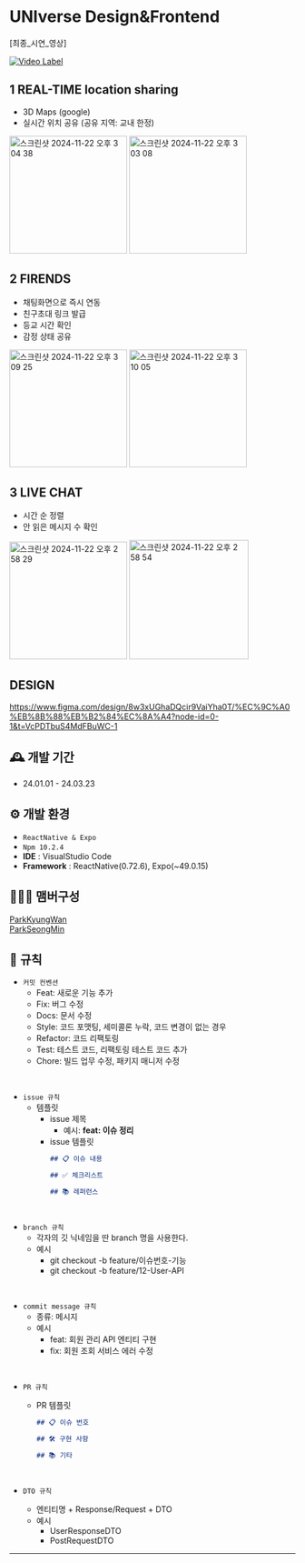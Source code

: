 # UNIverse Design&Frontend

[최종_시연_영상]

[![Video Label](http://img.youtube.com/vi/h1aiChP05vM/0.jpg)](https://youtu.be/h1aiChP05vM)

## 1 REAL-TIME location sharing
- 3D Maps (google)
- 실시간 위치 공유 (공유 지역: 교내 한정)
<img width="207" alt="스크린샷 2024-11-22 오후 3 04 38" src="https://github.com/user-attachments/assets/09c1759d-fa3b-4b28-9819-9911dbec4bc5">
<img width="207" alt="스크린샷 2024-11-22 오후 3 03 08" src="https://github.com/user-attachments/assets/1e013cc3-4fcd-46df-a63b-0ab89a22f2ba">



## 2 FIRENDS  
- 채팅화면으로 즉시 연동
- 친구초대 링크 발급
- 등교 시간 확인
- 감정 상태 공유
<img width="207" alt="스크린샷 2024-11-22 오후 3 09 25" src="https://github.com/user-attachments/assets/257d1890-d710-4a6d-9a5b-a13182a75795">
<img width="207" alt="스크린샷 2024-11-22 오후 3 10 05" src="https://github.com/user-attachments/assets/401828e3-e8af-4224-915d-5c6dbf207e4d">


## 3 LIVE CHAT
- 시간 순 정렬
- 안 읽은 메시지 수 확인
<img width="207" alt="스크린샷 2024-11-22 오후 2 58 29" src="https://github.com/user-attachments/assets/8db97389-286e-41ee-9f53-62a22c7f3e76">
<img width="210" alt="스크린샷 2024-11-22 오후 2 58 54" src="https://github.com/user-attachments/assets/15ed57e7-05b6-4a71-8d43-cd26be890071">

## DESIGN
https://www.figma.com/design/8w3xUGhaDQcir9VaiYha0T/%EC%9C%A0%EB%8B%88%EB%B2%84%EC%8A%A4?node-id=0-1&t=VcPDTbuS4MdFBuWC-1

## 🕰️ 개발 기간
* 24.01.01 - 24.03.23

## ⚙️ 개발 환경
- `ReactNative & Expo`
- `Npm 10.2.4`
- **IDE** : VisualStudio Code
- **Framework** : ReactNative(0.72.6), Expo(~49.0.15)

## 🧑‍🤝‍🧑 맴버구성
<p>
    <a href="https://github.com/ParkKyungWan">
      ParkKyungWan
    </a>
    <br>
    <a href="https://github.com/seongmin0502">
      ParkSeongMin
    </a>
</p>

## 📝 규칙
- `커밋 컨벤션`
    - Feat: 새로운 기능 추가
    - Fix: 버그 수정
    - Docs: 문서 수정
    - Style: 코드 포맷팅, 세미콜론 누락, 코드 변경이 없는 경우
    - Refactor: 코드 리팩토링
    - Test: 테스트 코드, 리팩토링 테스트 코드 추가
    - Chore: 빌드 업무 수정, 패키지 매니저 수정
<br>

- `issue 규칙`
    - 템플릿
        - issue 제목
            - 예시: **feat: 이슈 정리**
        - issue 템플릿
            ```markdown
            ## 📋 이슈 내용
            
            ## ✅ 체크리스트
            
            ## 📚 레퍼런스
            
            ```
<br>

- `branch 규칙`
    - 각자의 깃 닉네임을 딴 branch 명을 사용한다.
    - 예시
        - git checkout -b feature/이슈번호-기능
        - git checkout -b feature/12-User-API

<br>

- `commit message 규칙`
    - 종류: 메시지
    - 예시
        - feat: 회원 관리 API 엔티티 구현
        - fix: 회원 조회 서비스 에러 수정 
<br>

- `PR 규칙`
    - PR 템플릿

        ```markdown
        ## 📋 이슈 번호
        
        ## 🛠 구현 사항
        
        ## 📚 기타
        
        ```
        <br>

- `DTO 규칙`
    - 엔티티명 + Response/Request + DTO
    - 예시
        - UserResponseDTO
        - PostRequestDTO


---
